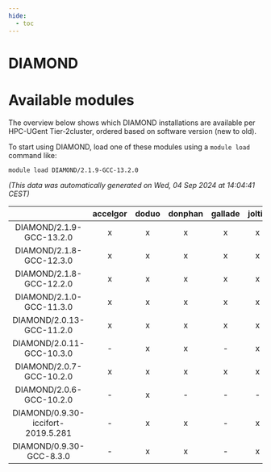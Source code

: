 ```yaml
---
hide:
  - toc
---
```


DIAMOND
=======

# Available modules


The overview below shows which DIAMOND installations are available per HPC-UGent Tier-2cluster, ordered based on software version (new to old).

To start using DIAMOND, load one of these modules using a `module load` command like:

```shell
module load DIAMOND/2.1.9-GCC-13.2.0
```

*(This data was automatically generated on Wed, 04 Sep 2024 at 14:04:41 CEST)*  

| |accelgor|doduo|donphan|gallade|joltik|shinx|skitty|
| :---: | :---: | :---: | :---: | :---: | :---: | :---: | :---: |
|DIAMOND/2.1.9-GCC-13.2.0|x|x|x|x|x|-|x|
|DIAMOND/2.1.8-GCC-12.3.0|x|x|x|x|x|x|x|
|DIAMOND/2.1.8-GCC-12.2.0|x|x|x|x|x|x|x|
|DIAMOND/2.1.0-GCC-11.3.0|x|x|x|x|x|-|x|
|DIAMOND/2.0.13-GCC-11.2.0|x|x|x|x|x|-|x|
|DIAMOND/2.0.11-GCC-10.3.0|-|x|x|-|x|-|x|
|DIAMOND/2.0.7-GCC-10.2.0|x|x|x|x|x|-|x|
|DIAMOND/2.0.6-GCC-10.2.0|-|x|-|-|-|-|-|
|DIAMOND/0.9.30-iccifort-2019.5.281|-|x|x|-|x|-|x|
|DIAMOND/0.9.30-GCC-8.3.0|-|x|x|-|x|-|x|

